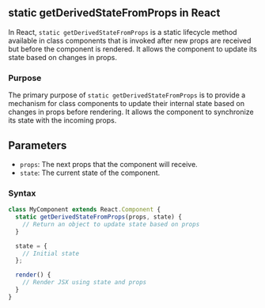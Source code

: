 ## static getDerivedStateFromProps in React

In React, `static getDerivedStateFromProps` is a static lifecycle method available in class components that is invoked after new props are received but before the component is rendered. It allows the component to update its state based on changes in props.

### Purpose

The primary purpose of `static getDerivedStateFromProps` is to provide a mechanism for class components to update their internal state based on changes in props before rendering. It allows the component to synchronize its state with the incoming props.

## Parameters

- `props`: The next props that the component will receive.
- `state`: The current state of the component.

### Syntax

```jsx
class MyComponent extends React.Component {
  static getDerivedStateFromProps(props, state) {
    // Return an object to update state based on props
  }

  state = {
    // Initial state
  };

  render() {
    // Render JSX using state and props
  }
}
```

